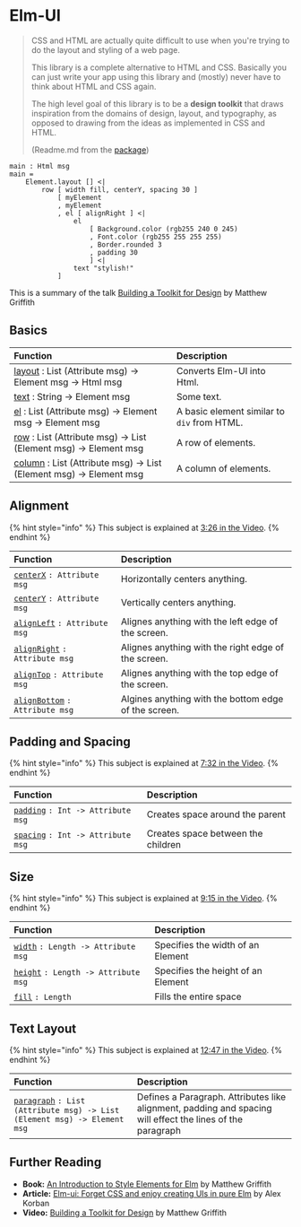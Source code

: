 # Elm-UI

> CSS and HTML are actually quite difficult to use when you're trying to do the layout and styling of a web page.
>
> This library is a complete alternative to HTML and CSS. Basically you can just write your app using this library and \(mostly\) never have to think about HTML and CSS again.
>
> The high level goal of this library is to be a **design toolkit** that draws inspiration from the domains of design, layout, and typography, as opposed to drawing from the ideas as implemented in CSS and HTML.
>
> \(Readme.md from the [package](https://package.elm-lang.org/packages/mdgriffith/elm-ui/1.1.0/)\)

```text
main : Html msg
main = 
    Element.layout [] <|
        row [ width fill, centerY, spacing 30 ]
            [ myElement
            , myElement
            , el [ alignRight ] <|
                el
                    [ Background.color (rgb255 240 0 245)
                    , Font.color (rgb255 255 255 255)
                    , Border.rounded 3
                    , padding 30
                    ] <|
                text "stylish!"
            ]      
```

This is a summary of the talk [Building a Toolkit for Design](https://www.youtube.com/watch?v=NYb2GDWMIm0) by Matthew Griffith

## Basics

| Function | Description |
| :--- | :--- |
|  [layout](https://package.elm-lang.org/packages/mdgriffith/elm-ui/latest/Element#layout) : List \(Attribute msg\) -&gt; Element msg -&gt; Html msg | Converts Elm-UI into Html. |
|  [text](https://package.elm-lang.org/packages/mdgriffith/elm-ui/latest/Element#text) : String -&gt; Element msg | Some text. |
|  [el](https://package.elm-lang.org/packages/mdgriffith/elm-ui/latest/Element#el) : List \(Attribute msg\) -&gt; Element msg -&gt; Element msg | A basic element similar to `div` from HTML. |
|  [row](https://package.elm-lang.org/packages/mdgriffith/elm-ui/latest/Element#row) : List \(Attribute msg\) -&gt; List \(Element msg\) -&gt; Element msg | A row of elements. |
|  [column](https://package.elm-lang.org/packages/mdgriffith/elm-ui/latest/Element#column) : List \(Attribute msg\) -&gt; List \(Element msg\) -&gt; Element msg | A column of elements. |

## Alignment

{% hint style="info" %}
This subject is explained at [3:26 in the Video](https://youtu.be/Ie-gqwSHQr0?t=206).
{% endhint %}

| Function | Description |
| :--- | :--- |
|  [`centerX`](https://package.elm-lang.org/packages/mdgriffith/elm-ui/latest/Element#centerX) `: Attribute msg` | Horizontally centers anything. |
|  [`centerY`](https://package.elm-lang.org/packages/mdgriffith/elm-ui/latest/Element#centerY) `: Attribute msg` | Vertically centers anything. |
|  [`alignLeft`](https://package.elm-lang.org/packages/mdgriffith/elm-ui/latest/Element#alignLeft) `: Attribute msg` | Alignes anything with the left edge of the screen. |
|  [`alignRight`](https://package.elm-lang.org/packages/mdgriffith/elm-ui/latest/Element#alignRight) `: Attribute msg` | Alignes anything with the right edge of the screen. |
|  [`alignTop`](https://package.elm-lang.org/packages/mdgriffith/elm-ui/latest/Element#alignTop) `: Attribute msg` | Alignes anything with the top edge of the screen. |
|  [`alignBottom`](https://package.elm-lang.org/packages/mdgriffith/elm-ui/latest/Element#alignBottom) `: Attribute msg` | Algines anything with the bottom edge of the screen. |

## Padding and Spacing

{% hint style="info" %}
This subject is explained at [7:32 in the Video](https://youtu.be/Ie-gqwSHQr0?t=452).
{% endhint %}

| Function | Description |
| :--- | :--- |
|   [`padding`](https://package.elm-lang.org/packages/mdgriffith/elm-ui/latest/Element#padding) `: Int -> Attribute msg` | Creates space around the parent |
|   [`spacing`](https://package.elm-lang.org/packages/mdgriffith/elm-ui/latest/Element#spacing) `: Int -> Attribute msg` | Creates space between the children |

## Size

{% hint style="info" %}
This subject is explained at [9:15 in the Video](https://youtu.be/Ie-gqwSHQr0?t=555).
{% endhint %}

| Function | Description |
| :--- | :--- |
|   [`width`](https://package.elm-lang.org/packages/mdgriffith/elm-ui/latest/Element#width) `: Length -> Attribute msg` | Specifies the width of an Element |
|   [`height`](https://package.elm-lang.org/packages/mdgriffith/elm-ui/latest/Element#height) `: Length -> Attribute msg` | Specifies the height of an Element |
|   [`fill`](https://package.elm-lang.org/packages/mdgriffith/elm-ui/latest/Element#fill) `: Length` | Fills the entire space |

## Text Layout

{% hint style="info" %}
This subject is explained at [12:47 in the Video](https://youtu.be/Ie-gqwSHQr0?t=767).
{% endhint %}

| Function | Description |
| :--- | :--- |
|   [`paragraph`](https://package.elm-lang.org/packages/mdgriffith/elm-ui/latest/Element#paragraph) `: List (Attribute msg) -> List (Element msg) -> Element msg` | Defines a Paragraph. Attributes like alignment, padding and spacing will effect the lines of the paragraph |

## Further Reading

* **Book:** [An Introduction to Style Elements for Elm](https://mdgriffith.gitbooks.io/style-elements/) by Matthew Griffith
* **Article:** [Elm-ui: Forget CSS and enjoy creating UIs in pure Elm](https://korban.net/posts/elm/2018-11-17-elm-ui-introduction/) by Alex Korban
* **Video:** [Building a Toolkit for Design](https://www.youtube.com/watch?v=NYb2GDWMIm0) by Matthew Griffith

